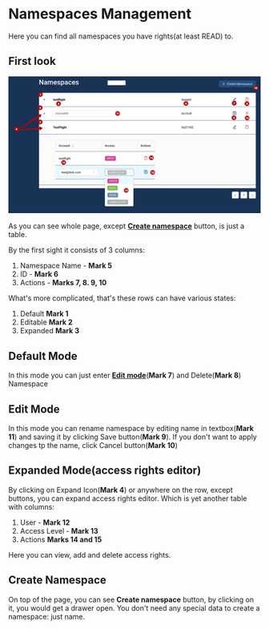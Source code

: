 # Namespaces Management

Here you can find all namespaces you have rights(at least READ) to.

## First look

![Namespace Table](Images/namespaces/table.png?raw=true)

As you can see whole page, except [**Create namespace**](#create-namespace) button, is just a table.

By the first sight it consists of 3 columns:

  1. Namespace Name - **Mark 5**
  2. ID - **Mark 6**
  3. Actions - **Marks 7, 8. 9, 10**

What's more complicated, that's these rows can have various states:

1. Default **Mark 1**
2. Editable **Mark 2**
3. Expanded **Mark 3**

## Default Mode

In this mode you can just enter [**Edit mode**](#edit-mode)(**Mark 7**) and Delete(**Mark 8**) Namespace

## Edit Mode

In this mode you can rename namespace by editing name in textbox(**Mark 11**) and saving it by clicking Save button(**Mark 9**). If you don't want to apply changes tp the name, click Cancel button(**Mark 10**)

## Expanded Mode(access rights editor)

By clicking on Expand Icon(**Mark 4**) or anywhere on the row, except buttons, you can expand access rights editor.
Which is yet another table with columns:

1. User - **Mark 12**
2. Access Level - **Mark 13**
3. Actions **Marks 14 and 15**

Here you can view, add and delete access rights.

## Create Namespace

On top of the page, you can see **Create namespace** button, by clicking on it, you would get a drawer open.
You don't need any special data to create a namespace: just name.